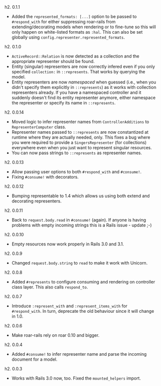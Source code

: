 h2. 0.1.1

* Added the `represented_formats: [...]` option to be passed to `#respond_with` for either suppressing roar-rails from extending/decorating models when rendering or to fine-tune so this will only happen on white-listed formats as `:hal`. This can also be set globally using `config.representer.represented_formats`.

h2. 0.1.0

* `ActiveRecord::Relation` is now detected as a collection and the appropriate representer should be found.
* Entity (singular) representers are now correctly infered even if you only specified `collection:` in `::represents`. That works by querying the model.
* Entity representers are now *namespaced* when guessed (i.e., when you didn't specify them explicitly in `::represents`) as it works with collection representers already. If you have a namespaced controller and it suddenly doesn't find its entity representer anymore, either namespace the representer or specify its name in `::represents`.

h2. 0.0.14

* Moved logic to infer representer names from `ControllerAdditions` to `RepresenterComputer` class.
* Representer names passed to `::represents` are now constantized at runtime where they are actually needed, only. This fixes a bug where you were required to provide a `SingersRepresenter` (for collections) everywhere even when you just want to represent singular resources.
* You can now pass strings to `::represents` as representer names.

h2. 0.0.13

* Allow passing user options to both `#respond_with` and `#consume!`.
* Fixing `#consume!` with decorators.

h2. 0.0.12

* Bumping representable to 1.4 which allows us using both extend and decorating representers.

h2. 0.0.11

* Back to `request.body.read` in `#consume!` (again). If anyone is having problems with empty incoming strings this is a Rails issue - update ;-)

h2. 0.0.10

* Empty resources now work properly in Rails 3.0 and 3.1.

h2. 0.0.9

* Changed `request.body.string` to `read` to make it work with Unicorn.

h2. 0.0.8

* Added `#represents` to configure consuming and rendering on controller class layer. This also calls `respond_to`.

h2. 0.0.7

* Introduce `:represent_with` and `:represent_items_with` for `#respond_with`. In turn, deprecate the old behaviour since it will change in 1.0.

h2. 0.0.6

* Make roar-rails rely on roar 0.10 and bigger.

h2. 0.0.4

* Added `#consume!` to infer representer name and parse the incoming document for a model.

h2. 0.0.3

* Works with Rails 3.0 now, too. Fixed the `mounted_helpers` import.
